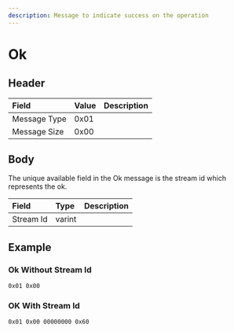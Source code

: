 ```yaml
---
description: Message to indicate success on the operation
---
```


# Ok

## Header

| Field | Value | Description |
| :--- | :--- | :--- |
| Message Type | 0x01 |  |
| Message Size | 0x00 |  |

## Body

The unique available field in the Ok message is the stream id which represents the ok.

| Field | Type | Description |
| :--- | :--- | :--- |
| Stream Id | varint |  |

## Example

### Ok Without Stream Id

```text
0x01 0x00
```

### OK With Stream Id

```text
0x01 0x00 00000000 0x60
```

### 

